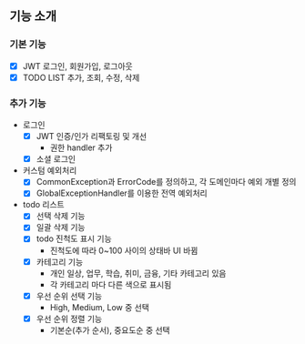 ## 기능 소개
### 기본 기능
- [x] JWT 로그인, 회원가입, 로그아웃
- [x] TODO LIST 추가, 조회, 수정, 삭제

### 추가 기능
- 로그인
  - [x] JWT 인증/인가 리팩토링 및 개선
    - 권한 handler 추가
  - [x] 소셜 로그인
- 커스텀 예외처리
  - [x] CommonException과 ErrorCode를 정의하고, 각 도메인마다 예외 개별 정의
  - [x] GlobalExceptionHandler를 이용한 전역 예외처리
- todo 리스트
  - [x] 선택 삭제 기능
  - [x] 일괄 삭제 기능
  - [x] todo 진척도 표시 기능
    - 진척도에 따라 0~100 사이의 상태바 UI 바뀜
  - [x] 카테고리 기능
    - 개인 일상, 업무, 학습, 취미, 금융, 기타 카테고리 있음
    - 각 카테고리 마다 다른 색으로 표시됨
  - [x] 우선 순위 선택 기능
    - High, Medium, Low 중 선택
  - [x] 우선 순위 정렬 기능
    - 기본순(추가 순서), 중요도순 중 선택
